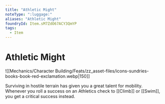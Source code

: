 ```yaml
---
title: "Athletic Might"
noteType: ":luggage:"
aliases: "Athletic Might"
foundryId: Item.sM7ZdO67ACY3QmYP
tags:
  - Item
---
```


# Athletic Might
![[Mechanics/Character Building/Feats/zz_asset-files/icons-sundries-books-book-red-exclamation.webp|150]]

Surviving in hostile terrain has given you a great talent for mobility. Whenever you roll a success on an Athletics check to [[Climb]] or [[Swim]], you get a critical success instead.
